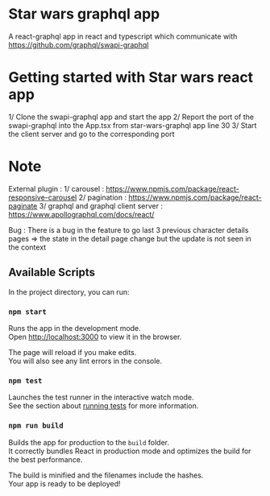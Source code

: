 # Star wars graphql app
A react-graphql app in react and typescript which communicate with https://github.com/graphql/swapi-graphql

# Getting started with Star wars react app
1/ Clone the swapi-graphql app and start the app
2/ Report the port of the swapi-graphql into the App.tsx from star-wars-graphql app line 30
3/ Start the client server and go to the corresponding port

# Note 
External plugin : 
1/ carousel : https://www.npmjs.com/package/react-responsive-carousel
2/ pagination : https://www.npmjs.com/package/react-paginate
3/ graphql and graphql client server : https://www.apollographql.com/docs/react/

Bug :
There is a bug in the feature to go last 3 previous character details pages => the state in the detail page change but the update is not seen in the context



## Available Scripts

In the project directory, you can run:

### `npm start`

Runs the app in the development mode.\
Open [http://localhost:3000](http://localhost:3000) to view it in the browser.

The page will reload if you make edits.\
You will also see any lint errors in the console.

### `npm test`

Launches the test runner in the interactive watch mode.\
See the section about [running tests](https://facebook.github.io/create-react-app/docs/running-tests) for more information.

### `npm run build`

Builds the app for production to the `build` folder.\
It correctly bundles React in production mode and optimizes the build for the best performance.

The build is minified and the filenames include the hashes.\
Your app is ready to be deployed!

